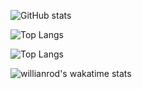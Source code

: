 ![GitHub stats](https://github-readme-stats.vercel.app/api?username=blazsmaster&show_icons=true)

![Top Langs](https://github-readme-stats.vercel.app/api/top-langs/?username=blazsmaster)

![Top Langs](https://github-readme-stats.vercel.app/api/top-langs/?username=blazsmaster&layout=compact)

![willianrod's wakatime stats](https://github-readme-stats.vercel.app/api/wakatime?username=blazsmaster&layout=compact)
